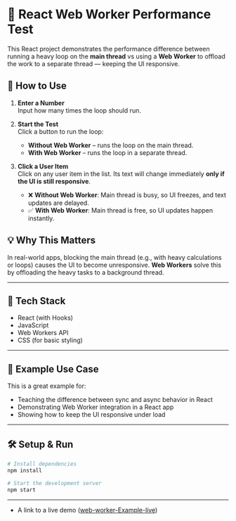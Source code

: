 # 🧵 React Web Worker Performance Test

This React project demonstrates the performance difference between running a heavy loop on the **main thread** vs using a **Web Worker** to offload the work to a separate thread — keeping the UI responsive.

## 🚀 How to Use

1. **Enter a Number**  
   Input how many times the loop should run.

2. **Start the Test**  
   Click a button to run the loop:
   - **Without Web Worker** – runs the loop on the main thread.
   - **With Web Worker** – runs the loop in a separate thread.

3. **Click a User Item**  
   Click on any user item in the list. Its text will change immediately **only if the UI is still responsive**.

   - ❌ **Without Web Worker**: Main thread is busy, so UI freezes, and text updates are delayed.
   - ✅ **With Web Worker**: Main thread is free, so UI updates happen instantly.

## 💡 Why This Matters

In real-world apps, blocking the main thread (e.g., with heavy calculations or loops) causes the UI to become unresponsive. **Web Workers** solve this by offloading the heavy tasks to a background thread.

---

## 🧱 Tech Stack

- React (with Hooks)
- JavaScript
- Web Workers API
- CSS (for basic styling)

---

## 🧪 Example Use Case

This is a great example for:

- Teaching the difference between sync and async behavior in React
- Demonstrating Web Worker integration in a React app
- Showing how to keep the UI responsive under load

---

## 🛠️ Setup & Run

```bash
# Install dependencies
npm install

# Start the development server
npm start

```

---

- A link to a live demo ([web-worker-Example-live](https://web-worker-example.surge.sh/))
